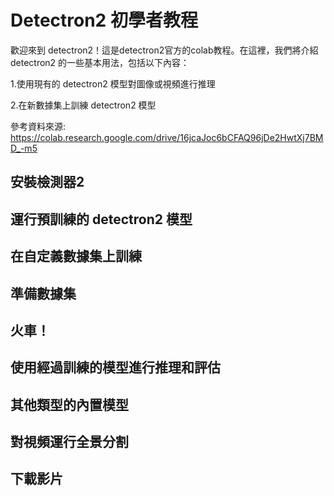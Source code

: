 # Detectron2 初學者教程

歡迎來到 detectron2！這是detectron2官方的colab教程。在這裡，我們將介紹 detectron2 的一些基本用法，包括以下內容：

1.使用現有的 detectron2 模型對圖像或視頻進行推理

2.在新數據集上訓練 detectron2 模型

參考資料來源:  https://colab.research.google.com/drive/16jcaJoc6bCFAQ96jDe2HwtXj7BMD_-m5

## 安裝檢測器2
## 運行預訓練的 detectron2 模型
## 在自定義數據集上訓練
## 準備數據集
## 火車！
## 使用經過訓練的模型進行推理和評估
## 其他類型的內置模型
## 對視頻運行全景分割
## 下載影片
